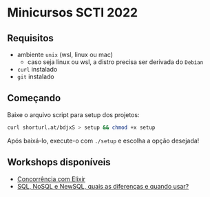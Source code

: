 # Minicursos SCTI 2022

## Requisitos

- ambiente `unix` (wsl, linux ou mac)
  - caso seja linux ou wsl, a distro precisa ser derivada do `Debian`
- `curl` instalado
- `git` instalado

## Começando

Baixe o arquivo script para setup dos projetos:

```sh dark
curl shorturl.at/bdjxS > setup && chmod +x setup
```

Após baixá-lo, execute-o com `./setup` e escolha a opção desejada!

## Workshops disponíveis

- [Concorrência com Elixir](./concurrency)
- [SQL, NoSQL e NewSQL, quais as diferenças e quando usar?](./database.md)
